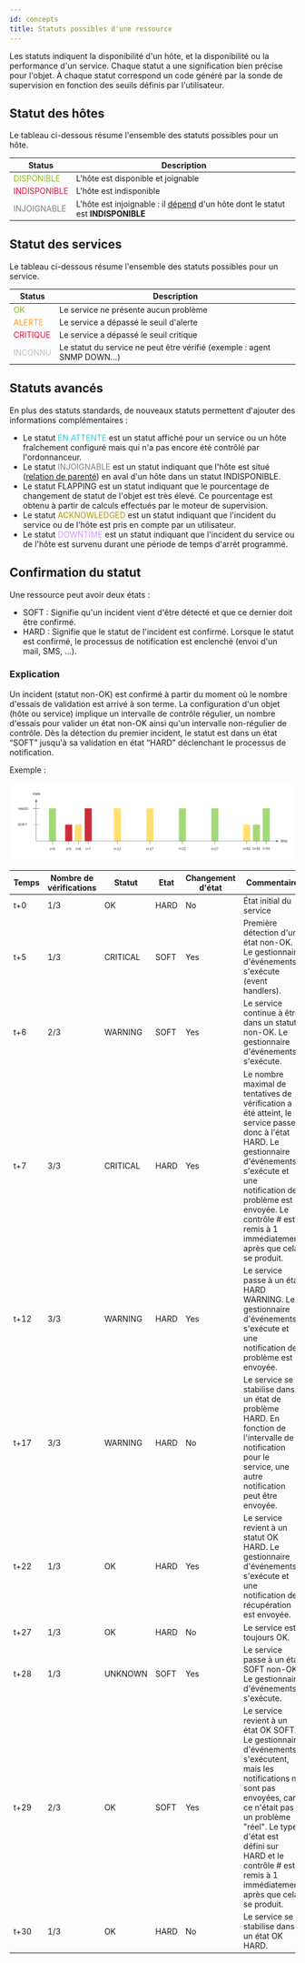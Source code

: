 ```yaml
---
id: concepts
title: Statuts possibles d'une ressource
---
```


Les statuts indiquent la disponibilité d'un hôte, et la disponibilité ou la performance d'un service. Chaque
statut a une signification bien précise pour l'objet. À chaque statut
correspond un code généré par la sonde de supervision en fonction des
seuils définis par l'utilisateur.

## Statut des hôtes

Le tableau ci-dessous résume l'ensemble des statuts possibles pour un hôte.

| Status                                         | Description                        |
|------------------------------------------------|------------------------------------|
| <span style="color:#88b917">DISPONIBLE</span>          | L'hôte est disponible et joignable |
| <span style="color:#e00b3d">INDISPONIBLE</span>        | L'hôte est indisponible            |
| <span style="color:#818185">INJOIGNABLE</span> | L'hôte est injoignable : il [dépend](notif-dependencies) d'un hôte dont le statut est **INDISPONIBLE**             |

## Statut des services

Le tableau ci-dessous résume l'ensemble des statuts possibles pour un service.

| Status                                     | Description                                                            |
|--------------------------------------------|------------------------------------------------------------------------|
| <span style="color:#88b917">OK</span>      | Le service ne présente aucun problème                                  |
| <span style="color:#ff9a13">ALERTE</span> | Le service a dépassé le seuil d'alerte                                 |
| <span style="color:#e00b3d">CRITIQUE</span>    | Le service a dépassé le seuil critique                                 |
| <span style="color:#bcbdc0">INCONNU</span> | Le statut du service ne peut être vérifié (exemple : agent SNMP DOWN…) |

## Statuts avancés

En plus des statuts standards, de nouveaux statuts permettent d'ajouter
des informations complémentaires :

-   Le statut <span style="color:#2ad1d4">EN ATTENTE</span> est un statut
    affiché pour un service ou un hôte fraîchement configuré mais qui
    n'a pas encore été contrôlé par l'ordonnanceur.
-   Le statut <span style="color:#818185">INJOIGNABLE</span> est un
    statut indiquant que l'hôte est situé ([relation de parenté](notif-dependencies)) en aval
    d'un hôte dans un statut INDISPONIBLE.
-   Le statut FLAPPING est un statut indiquant que le pourcentage de
    changement de statut de l'objet est très élevé. Ce pourcentage est
    obtenu à partir de calculs effectués par le moteur de supervision.
-   Le statut <span style="color:#ae9500">ACKNOWLEDGED</span> est un
    statut indiquant que l'incident du service ou de l'hôte est pris en
    compte par un utilisateur.
-   Le statut <span style="color:#cc99ff">DOWNTIME</span> est un statut
    indiquant que l'incident du service ou de l'hôte est survenu durant
    une période de temps d'arrêt programmé.

## Confirmation du statut

Une ressource peut avoir deux états :

-   SOFT : Signifie qu'un incident vient d'être détecté et que ce
    dernier doit être confirmé.
-   HARD : Signifie que le statut de l'incident est confirmé. Lorsque le
    statut est confirmé, le processus de notification est enclenché
    (envoi d'un mail, SMS, …).

### Explication

Un incident (statut non-OK) est confirmé à partir du moment où le nombre
d'essais de validation est arrivé à son terme. La configuration d'un
objet (hôte ou service) implique un intervalle de contrôle régulier, un
nombre d'essais pour valider un état non-OK ainsi qu'un intervalle
non-régulier de contrôle. Dès la détection du premier incident, le
statut est dans un état “SOFT” jusqu'à sa validation en état “HARD”
déclenchant le processus de notification.

Exemple :

![image](../assets/configuration/soft_hard_states.png)

| Temps | Nombre de vérifications | Statut   | Etat | Changement d'état | Commentaire                                                                                                                                                                                                                                                                    |
|-------|-------------------------|----------|------|-------------------|--------------------------------------------------------------------------------------------------------------------------------------------------------------------------------------------------------------------------------------------------------------------------------|
| t+0   | 1/3                     | OK       | HARD | No                | État initial du service                                                                                                                                                                                                                                                        |
| t+5   | 1/3                     | CRITICAL | SOFT | Yes               | Première détection d'un état non-OK. Le gestionnaire d'événements s'exécute (event handlers).                                                                                                                                                                                  |
| t+6   | 2/3                     | WARNING  | SOFT | Yes               | Le service continue à être dans un statut non-OK. Le gestionnaire d'événements s'exécute.                                                                                                                                                                                      |
| t+7   | 3/3                     | CRITICAL | HARD | Yes               | Le nombre maximal de tentatives de vérification a été atteint, le service passe donc à l'état HARD. Le gestionnaire d'événements s'exécute et une notification de problème est envoyée. Le contrôle # est remis à 1 immédiatement après que cela se produit.                   |
| t+12  | 3/3                     | WARNING  | HARD | Yes               | Le service passe à un état HARD WARNING. Le gestionnaire d'événements s'exécute et une notification de problème est envoyée.                                                                                                                                                   |
| t+17  | 3/3                     | WARNING  | HARD | No                | Le service se stabilise dans un état de problème HARD. En fonction de l'intervalle de notification pour le service, une autre notification peut être envoyée.                                                                                                                  |
| t+22  | 1/3                     | OK       | HARD | Yes               | Le service revient à un statut OK HARD. Le gestionnaire d'événements s'exécute et une notification de récupération est envoyée.                                                                                                                                                |
| t+27  | 1/3                     | OK       | HARD | No                | Le service est toujours OK.                                                                                                                                                                                                                                                    |
| t+28  | 1/3                     | UNKNOWN  | SOFT | Yes               | Le service passe à un état SOFT non-OK. Le gestionnaire d'événements s'exécute.                                                                                                                                                                                                |
| t+29  | 2/3                     | OK       | SOFT | Yes               | Le service revient à un état OK SOFT. Le gestionnaire d'événements s'exécutent, mais les notifications ne sont pas envoyées, car ce n'était pas un problème "réel". Le type d'état est défini sur HARD et le contrôle # est remis à 1 immédiatement après que cela se produit. |
| t+30  | 1/3                     | OK       | HARD | No                | Le service se stabilise dans un état OK HARD.                                                                                                                                                                                                                                  |